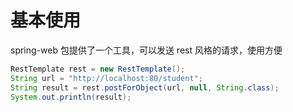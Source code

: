 # 基本使用

spring-web 包提供了一个工具，可以发送 rest 风格的请求，使用方便

```java
RestTemplate rest = new RestTemplate();
String url = "http://localhost:80/student";
String result = rest.postForObject(url, null, String.class);
System.out.println(result);
```

